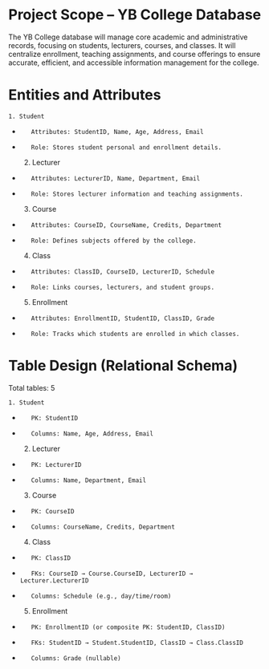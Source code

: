 # Project Scope – YB College Database
The YB College database will manage core academic and administrative records, focusing on students, lecturers, courses, and classes. It will centralize enrollment, teaching assignments, and course offerings to ensure accurate, efficient, and accessible information management for the college.


# Entities and Attributes

    1. Student
-        Attributes: StudentID, Name, Age, Address, Email
-        Role: Stores student personal and enrollment details.

    2. Lecturer
-        Attributes: LecturerID, Name, Department, Email
-        Role: Stores lecturer information and teaching assignments.

    3. Course
-        Attributes: CourseID, CourseName, Credits, Department
-        Role: Defines subjects offered by the college.

    4. Class
-        Attributes: ClassID, CourseID, LecturerID, Schedule
-        Role: Links courses, lecturers, and student groups.

    5. Enrollment
-        Attributes: EnrollmentID, StudentID, ClassID, Grade
-        Role: Tracks which students are enrolled in which classes.

# Table Design (Relational Schema)

Total tables: 5

    1. Student
-        PK: StudentID
-        Columns: Name, Age, Address, Email

    2. Lecturer
-        PK: LecturerID
-        Columns: Name, Department, Email

    3. Course
-        PK: CourseID
-        Columns: CourseName, Credits, Department

    4. Class
-        PK: ClassID
-        FKs: CourseID → Course.CourseID, LecturerID → Lecturer.LecturerID
-        Columns: Schedule (e.g., day/time/room)

    5. Enrollment
-        PK: EnrollmentID (or composite PK: StudentID, ClassID)
-        FKs: StudentID → Student.StudentID, ClassID → Class.ClassID
-        Columns: Grade (nullable)
